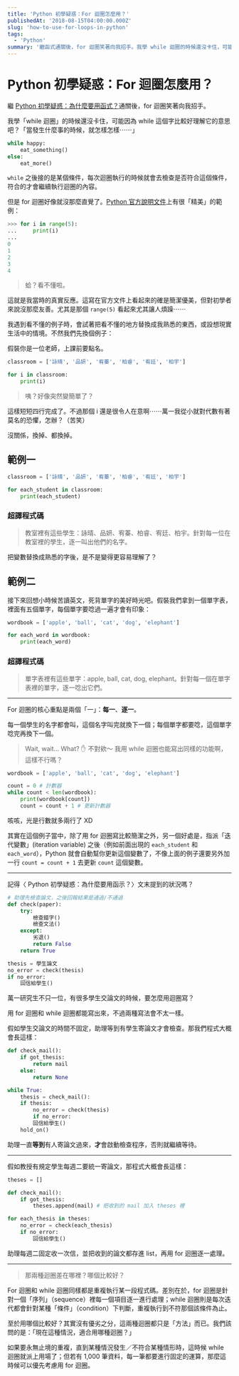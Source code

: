 ```yaml
---
title: 'Python 初學疑惑：For 迴圈怎麼用？'
publishedAt: '2018-08-15T04:00:00.000Z'
slug: 'how-to-use-for-loops-in-python'
tags:
  - 'Python'
summary: '繼函式通關後，for 迴圈笑著向我招手。我學 while 迴圈的時候還沒卡住，可能因為 while 這個字比較好理解它的意思吧？「當發生什麼事的時候，就怎樣怎樣。」但是 for 迴圈好像就沒那麼直覺了。'
---
```


# Python 初學疑惑：For 迴圈怎麼用？

繼 [Python 初學疑惑：為什麼要用函式？](/blog/why-use-functions-in-python)通關後，for 迴圈笑著向我招手。

我學「while 迴圈」的時候還沒卡住，可能因為 while 這個字比較好理解它的意思吧？「當發生什麼事的時候，就怎樣怎樣⋯⋯」

```python
while happy:
    eat_something()
else:
    eat_more()
```

`while` 之後接的是某個條件，每次迴圈執行的時候就會去檢查是否符合這個條件，符合的才會繼續執行迴圈的內容。

但是 for 迴圈好像就沒那麼直覺了。[Python 官方說明文件](https://docs.python.org/3/tutorial/controlflow.html#the-range-function)上有很「精美」的範例：

```python
>>> for i in range(5):
...     print(i)
...
0
1
2
3
4
```

> 蛤？看不懂啦。

這就是我當時的真實反應。這寫在官方文件上看起來的確是簡潔優美，但對初學者來說沒那麼友善。尤其是那個 `range(5)` 看起來尤其讓人煩躁⋯⋯

我遇到看不懂的例子時，會試著把看不懂的地方替換成我熟悉的東西，或設想現實生活中的情境。不然我們先換個例子：

假裝你是一位老師，上課前要點名。

```python
classroom = ['詠晴', '品妍', '宥蓁', '柏睿', '宥廷', '柏宇']

for i in classroom:
    print(i)
```

> 咦？好像突然變簡單了？

這樣短短四行完成了。不過那個 i 還是很令人在意啊⋯⋯萬一我從小就對代數有著莫名的恐懼，怎辦？（苦笑）

沒關係，換掉、都換掉。

## 範例一

```python
classroom = ['詠晴', '品妍', '宥蓁', '柏睿', '宥廷', '柏宇']

for each_student in classroom:
    print(each_student)
```

### 超譯程式碼

> 教室裡有這些學生：詠晴、品妍、宥蓁、柏睿、宥廷、柏宇。針對每一位在教室裡的學生，逐一叫出他們的名字。

把變數替換成熟悉的字後，是不是變得更容易理解了？

## 範例二

接下來回想小時候苦讀英文，死背單字的美好時光吧。假裝我們拿到一個單字表，裡面有五個單字，每個單字要唸過一遍才會有印象：

```python
wordbook = ['apple', 'ball', 'cat', 'dog', 'elephant']

for each_word in wordbook:
    print(each_word)
```

### 超譯程式碼

> 單字表裡有這些單字：apple, ball, cat, dog, elephant。針對每一個在單字表裡的單字，逐一唸出它們。

---

For 迴圈的核心重點是兩個「一」：**每一**、**逐一**。

每一個學生的名字都會叫，這個名字叫完就換下一個；每個單字都要唸，這個單字唸完再換下一個。

> Wait, wait… What? ✋ 不對欸～
> 我用 while 迴圈也能寫出同樣的功能啊，這樣不行嗎？

```python
wordbook = ['apple', 'ball', 'cat', 'dog', 'elephant']

count = 0 # 計數器
while count < len(wordbook):
    print(wordbook[count])
    count = count + 1 # 更新計數器
```

咳咳，光是行數就多兩行了 XD

其實在這個例子當中，除了用 for 迴圈寫比較簡潔之外，另一個好處是，指派「迭代變數」(iteration variable) 之後（例如前面出現的 `each_student` 和 `each_word`），Python 就會自動幫你更新這個變數了，不像上面的例子還要另外加一行 `count = count + 1` 去更新 `count` 這個變數。

---

記得〈 Python 初學疑惑：為什麼要用函示？〉文末提到的狀況嗎？

```python
# 助理先檢查論文，之後回報結果是通過/不通過
def check(paper):
    try:
        檢查錯字()
        檢查文法()
    except:
        劣退()
        return False
    return True

thesis = 學生論文
no_error = check(thesis)
if no_error:
    回信給學生()
```

萬一研究生不只一位，有很多學生交論文的時候，要怎麼用迴圈寫？

用 for 迴圈和 while 迴圈都能寫出來，不過兩種寫法會不太一樣。

假如學生交論文的時間不固定，助理等到有學生寄論文才會檢查。那我們程式大概會長這樣：

```python
def check_mail():
    if got_thesis:
        return mail
    else:
        return None

while True:
    thesis = check_mail():
    if thesis:
        no_error = check(thesis)
        if no_error:
        回信給學生()
    hold_on()
```

助理一直**等到**有人寄論文過來，**才**會啟動檢查程序，否則就繼續等待。

---

假如教授有規定學生每週二要統一寄論文，那程式大概會長這樣：

```python
theses = []

def check_mail():
    if got_thesis:
        theses.append(mail) # 把收到的 mail 加入 theses 裡

for each_thesis in theses:
    no_error = check(each_thesis)
    if no_error:
        回信給學生()
```

助理每週二固定收一次信，並把收到的論文都存進 list，再用 for 迴圈逐一處理。

---

> 那兩種迴圈差在哪裡？哪個比較好？

For 迴圈和 while 迴圈同樣都是重複執行某一段程式碼。差別在於，for 迴圈是針對一個「序列」（sequence）裡每一個項目逐一進行處理；while 迴圈則是每次迭代都會針對某種「條件」（condition）下判斷，重複執行到不符那個該條件為止。

至於用哪個比較好？其實沒有優劣之分，這兩種迴圈都只是「方法」而已。我們該問的是：「現在這種情況，適合用哪種迴圈？」

如果要永無止境的重複，直到某種情況發生／不符合某種情形時，這時候 while 迴圈就派上用場了；但若有 1,000 筆資料，每一筆都要進行固定的運算，那麼這時候可以優先考慮用 for 迴圈。
